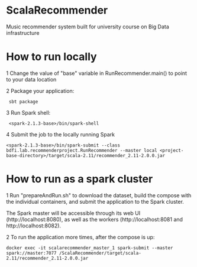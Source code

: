 # ScalaRecommender
Music recommender system built for university course on Big Data infrastructure

# How to run locally
1 Change the value of "base" variable in RunRecommender.main() to point to your data location

2 Package your application:
```
 sbt package
```
3 Run Spark shell:
```
 <spark-2.1.3-base>/bin/spark-shell 
```
4 Submit the job to the locally running Spark
```
<spark-2.1.3-base>/bin/spark-submit --class bdfi.lab.recommenderproject.RunRecommender --master local <project-base-directory>/target/scala-2.11/recommender_2.11-2.0.0.jar
```

# How to run as a spark cluster

1 Run "prepareAndRun.sh" to download the dataset, build the compose with the individual containers, and submit the application to the Spark cluster.

The Spark master will be accessible through its web UI (http://localhost:8080), as well as the workers (http://localhost:8081 and http://localhost:8082).

2 To run the application more times, after the compose is up:
```
docker exec -it scalarecommender_master_1 spark-submit --master spark://master:7077 /ScalaRecommender/target/scala-2.11/recommender_2.11-2.0.0.jar
```

